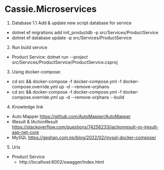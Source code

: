 # Cassie.Microservices

1. Database
1.1 Add & update new script database for service
- dotnet ef migrations add init_productdb -p src/Services/ProductService
- dotnet ef database update -p src/Services/ProductService

2. Run build service
- Product Service: dotnet run --project src/Services/ProductService/ProductService.csproj

3. Using docker-compose:
- cd src && docker-compose -f docker-compose.yml -f docker-compose.override.yml up -d --remove-orphans
- cd src && docker-compose -f docker-compose.yml -f docker-compose.override.yml up -d --remove-orphans --build

4. Knowledge link
- Auto Mapper
    https://github.com/AutoMapper/AutoMapper
- IResult & IActionResult
    https://stackoverflow.com/questions/74256233/iactionresult-vs-iresult-asp-net-core
- MySQL
    https://geshan.com.np/blog/2022/02/mysql-docker-compose/

5. Urls
- Product Service
    - http://localhost:6002/swagger/index.html